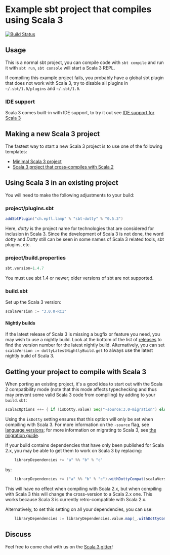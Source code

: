 # Example sbt project that compiles using Scala 3

[![Build Status](https://github.com/scala/scala3-example-project/workflows/CI/badge.svg?branch=master)](https://github.com/scala/scala3-example-project/workflows)

## Usage

This is a normal sbt project, you can compile code with `sbt compile` and run it
with `sbt run`, `sbt console` will start a Scala 3 REPL.

If compiling this example project fails, you probably have a global sbt plugin
that does not work with Scala 3, try to disable all plugins in
`~/.sbt/1.0/plugins` and `~/.sbt/1.0`.

### IDE support

Scala 3 comes built-in with IDE support, to try it out see
[IDE support for Scala 3](http://dotty.epfl.ch/docs/usage/ide-support.html)

## Making a new Scala 3 project

The fastest way to start a new Scala 3 project is to use one of the following templates:

* [Minimal Scala 3 project](https://github.com/scala/scala3.g8)
* [Scala 3 project that cross-compiles with Scala 2](https://github.com/scala/scala3-cross.g8)

## Using Scala 3 in an existing project

You will need to make the following adjustments to your build:

### project/plugins.sbt

```scala
addSbtPlugin("ch.epfl.lamp" % "sbt-dotty" % "0.5.3")
```

Here, _dotty_ is the project name for technologies that are considered for inclusion in Scala 3.
Since the development of Scala 3 is not done, the word _dotty_ and _Dotty_ still can be seen in
some names of Scala 3 related tools, sbt plugins, etc.

### project/build.properties

```scala
sbt.version=1.4.7
```

You must use sbt 1.4 or newer; older versions of sbt are not supported.

### build.sbt

Set up the Scala 3 version:

```scala
scalaVersion := "3.0.0-RC1"
```

#### Nightly builds

If the latest release of Scala 3 is missing a bugfix or feature you need, you may
wish to use a nightly build. Look at the bottom of the list of
[releases](https://repo1.maven.org/maven2/org/scala-lang/scala3-compiler_3.0.0-RC2/)
to find the version number for the latest nightly build. Alternatively, you can set
`scalaVersion := dottyLatestNightlyBuild.get` to always use the latest nightly build of Scala 3.

## Getting your project to compile with Scala 3

When porting an existing project, it's a good idea to start out with the Scala 2
compatibility mode (note that this mode affects typechecking and thus may
prevent some valid Scala 3 code from compiling) by adding to your `build.sbt`:

```scala
scalacOptions ++= { if (isDotty.value) Seq("-source:3.0-migration") else Nil }
```

Using the `isDotty` setting ensures that this option will only be set when
compiling with Scala 3. For more information on the `-source` flag, see
[language versions](http://dotty.epfl.ch/docs/usage/language-versions.html);
for more information on migrating to Scala 3, see
[the migration guide](https://github.com/scalacenter/scala-3-migration-guide).

If your build contains dependencies that have only been published for Scala 2.x,
you may be able to get them to work on Scala 3 by replacing:

```scala
    libraryDependencies += "a" %% "b" % "c"
```

by:

```scala
    libraryDependencies += ("a" %% "b" % "c").withDottyCompat(scalaVersion.value)
```

This will have no effect when compiling with Scala 2.x, but when compiling
with Scala 3 this will change the cross-version to a Scala 2.x one. This
works because Scala 3 is currently retro-compatible with Scala 2.x.

Alternatively, to set this setting on all your dependencies, you can use:

```scala
    libraryDependencies := libraryDependencies.value.map(_.withDottyCompat(scalaVersion.value))
```

## Discuss

Feel free to come chat with us on the
[Scala 3 gitter](http://gitter.im/lampepfl/dotty)!
